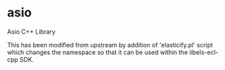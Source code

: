 # asio
Asio C++ Library

This has been modified from upstream by addition of 'elasticify.pl' script which changes the namespace so that it can be used within the libels-ecl-cpp SDK.
